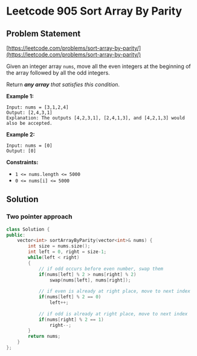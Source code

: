 # Leetcode 905 Sort Array By Parity

## Problem Statement

[https://leetcode.com/problems/sort-array-by-parity/](https://leetcode.com/problems/sort-array-by-parity/)

Given an integer array `nums`, move all the even integers at the beginning of the array followed by all the odd integers.

Return _**any array** that satisfies this condition_.

**Example 1:**

```text
Input: nums = [3,1,2,4]
Output: [2,4,3,1]
Explanation: The outputs [4,2,3,1], [2,4,1,3], and [4,2,1,3] would also be accepted.
```

**Example 2:**

```text
Input: nums = [0]
Output: [0]
```

**Constraints:**

* `1 <= nums.length <= 5000`
* `0 <= nums[i] <= 5000`

## Solution

### Two pointer approach

```cpp
class Solution {
public:
    vector<int> sortArrayByParity(vector<int>& nums) {
        int size = nums.size();
        int left = 0, right = size-1; 
        while(left < right)
        {
            // if odd occurs before even number, swap them
            if(nums[left] % 2 > nums[right] % 2)
                swap(nums[left], nums[right]);
            
            // if even is already at right place, move to next index
            if(nums[left] % 2 == 0)
                left++;
            
            // if odd is already at right place, move to next index
            if(nums[right] % 2 == 1)
                right--;
        }
        return nums;
    }
};
```

